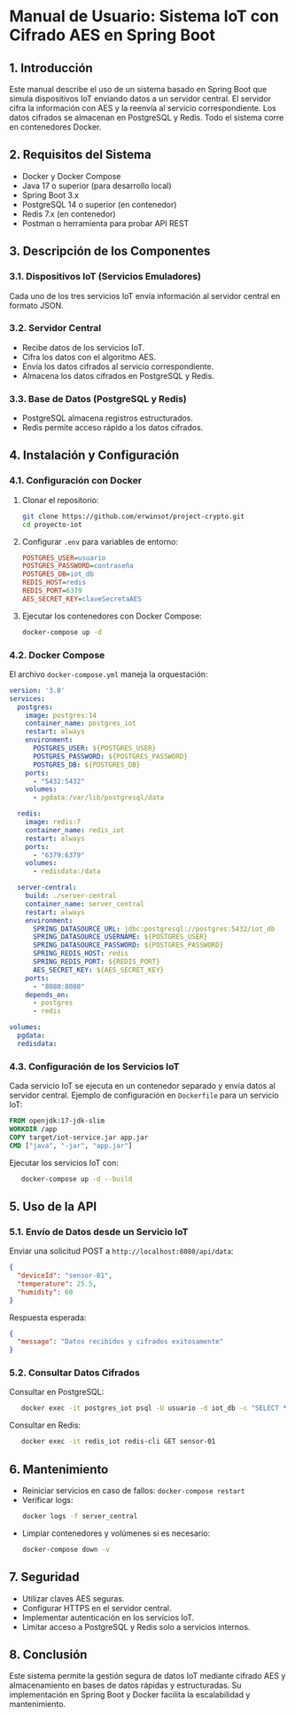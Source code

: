 # Manual de Usuario: Sistema IoT con Cifrado AES en Spring Boot

## 1. Introducción

Este manual describe el uso de un sistema basado en Spring Boot que simula dispositivos IoT enviando datos a un servidor central. El servidor cifra la información con AES y la reenvía al servicio correspondiente. Los datos cifrados se almacenan en PostgreSQL y Redis. Todo el sistema corre en contenedores Docker.

## 2. Requisitos del Sistema

- Docker y Docker Compose
- Java 17 o superior (para desarrollo local)
- Spring Boot 3.x
- PostgreSQL 14 o superior (en contenedor)
- Redis 7.x (en contenedor)
- Postman o herramienta para probar API REST

## 3. Descripción de los Componentes

### 3.1. Dispositivos IoT (Servicios Emuladores)

Cada uno de los tres servicios IoT envía información al servidor central en formato JSON.

### 3.2. Servidor Central

- Recibe datos de los servicios IoT.
- Cifra los datos con el algoritmo AES.
- Envía los datos cifrados al servicio correspondiente.
- Almacena los datos cifrados en PostgreSQL y Redis.

### 3.3. Base de Datos (PostgreSQL y Redis)

- PostgreSQL almacena registros estructurados.
- Redis permite acceso rápido a los datos cifrados.

## 4. Instalación y Configuración

### 4.1. Configuración con Docker

1. Clonar el repositorio:
   ```sh
   git clone https://github.com/erwinsot/project-crypto.git
   cd proyecto-iot
   ```
2. Configurar `.env` para variables de entorno:
   ```ini
   POSTGRES_USER=usuario
   POSTGRES_PASSWORD=contraseña
   POSTGRES_DB=iot_db
   REDIS_HOST=redis
   REDIS_PORT=6379
   AES_SECRET_KEY=claveSecretaAES
   ```
3. Ejecutar los contenedores con Docker Compose:
   ```sh
   docker-compose up -d
   ```

### 4.2. Docker Compose

El archivo `docker-compose.yml` maneja la orquestación:

```yaml
version: '3.8'
services:
  postgres:
    image: postgres:14
    container_name: postgres_iot
    restart: always
    environment:
      POSTGRES_USER: ${POSTGRES_USER}
      POSTGRES_PASSWORD: ${POSTGRES_PASSWORD}
      POSTGRES_DB: ${POSTGRES_DB}
    ports:
      - "5432:5432"
    volumes:
      - pgdata:/var/lib/postgresql/data

  redis:
    image: redis:7
    container_name: redis_iot
    restart: always
    ports:
      - "6379:6379"
    volumes:
      - redisdata:/data

  server-central:
    build: ./server-central
    container_name: server_central
    restart: always
    environment:
      SPRING_DATASOURCE_URL: jdbc:postgresql://postgres:5432/iot_db
      SPRING_DATASOURCE_USERNAME: ${POSTGRES_USER}
      SPRING_DATASOURCE_PASSWORD: ${POSTGRES_PASSWORD}
      SPRING_REDIS_HOST: redis
      SPRING_REDIS_PORT: ${REDIS_PORT}
      AES_SECRET_KEY: ${AES_SECRET_KEY}
    ports:
      - "8080:8080"
    depends_on:
      - postgres
      - redis

volumes:
  pgdata:
  redisdata:
```

### 4.3. Configuración de los Servicios IoT

Cada servicio IoT se ejecuta en un contenedor separado y envía datos al servidor central. Ejemplo de configuración en `Dockerfile` para un servicio IoT:

```dockerfile
FROM openjdk:17-jdk-slim
WORKDIR /app
COPY target/iot-service.jar app.jar
CMD ["java", "-jar", "app.jar"]
```

Ejecutar los servicios IoT con:

```sh
   docker-compose up -d --build
```

## 5. Uso de la API

### 5.1. Envío de Datos desde un Servicio IoT

Enviar una solicitud POST a `http://localhost:8080/api/data`:

```json
{
  "deviceId": "sensor-01",
  "temperature": 25.5,
  "humidity": 60
}
```

Respuesta esperada:

```json
{
  "message": "Datos recibidos y cifrados exitosamente"
}
```

### 5.2. Consultar Datos Cifrados

Consultar en PostgreSQL:

```sh
   docker exec -it postgres_iot psql -U usuario -d iot_db -c "SELECT * FROM encrypted_data;"
```

Consultar en Redis:

```sh
   docker exec -it redis_iot redis-cli GET sensor-01
```

## 6. Mantenimiento

- Reiniciar servicios en caso de fallos: `docker-compose restart`
- Verificar logs:
  ```sh
  docker logs -f server_central
  ```
- Limpiar contenedores y volúmenes si es necesario:
  ```sh
  docker-compose down -v
  ```

## 7. Seguridad

- Utilizar claves AES seguras.
- Configurar HTTPS en el servidor central.
- Implementar autenticación en los servicios IoT.
- Limitar acceso a PostgreSQL y Redis solo a servicios internos.

## 8. Conclusión

Este sistema permite la gestión segura de datos IoT mediante cifrado AES y almacenamiento en bases de datos rápidas y estructuradas. Su implementación en Spring Boot y Docker facilita la escalabilidad y mantenimiento.

